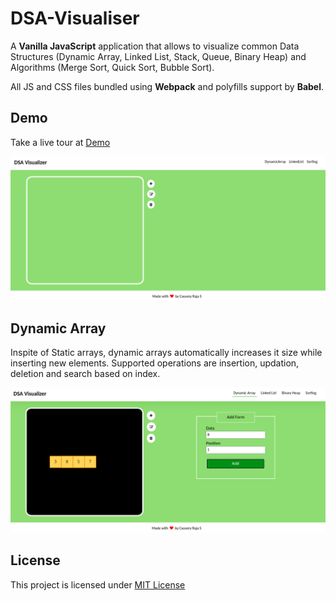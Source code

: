 # DSA-Visualiser

A **Vanilla JavaScript** application that allows to visualize common Data Structures (Dynamic Array, Linked List, Stack, Queue, Binary Heap) and Algorithms (Merge Sort, Quick Sort, Bubble Sort).

All JS and CSS files bundled using **Webpack** and polyfills support by **Babel**.

## Demo
Take a live tour at [Demo](https://cauveryraja.github.io/DSA-Visualiser/)

<kbd>
  <img alt="Home Page" src="https://github.com/CauveryRaja/DSA-Visualiser/blob/master/snapshots/homeInitial.png">
</kbd>

## Dynamic Array
Inspite of Static arrays, dynamic arrays automatically increases it size while inserting new elements. Supported operations are insertion, updation, deletion and search based on index.

<kbd>
  <img alt="Home Page" src="https://github.com/CauveryRaja/DSA-Visualiser/blob/master/snapshots/insert.png">
</kbd>

## License
This project is licensed under [MIT License](https://github.com/CauveryRaja/DSA-Visualiser/blob/master/LICENSE)
